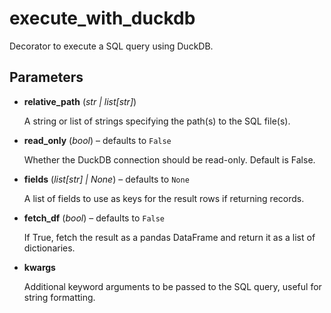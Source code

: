 # execute_with_duckdb

Decorator to execute a SQL query using DuckDB.



## Parameters

- **relative_path** (*str | list[str]*)

    A string or list of strings specifying the path(s) to the SQL file(s).

- **read_only** (*bool*) – defaults to `False`

    Whether the DuckDB connection should be read-only. Default is False.

- **fields** (*list[str] | None*) – defaults to `None`

    A list of fields to use as keys for the result rows if returning records.

- **fetch_df** (*bool*) – defaults to `False`

    If True, fetch the result as a pandas DataFrame and return it as a list of dictionaries.

- **kwargs**

    Additional keyword arguments to be passed to the SQL query, useful for string formatting.




